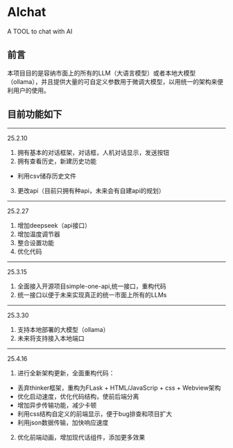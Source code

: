 # AIchat
 A TOOL to chat with AI
## 前言
本项目目的是容纳市面上的所有的LLM（大语言模型）或者本地大模型（ollama），并且提供大量的可自定义参数用于微调大模型，以用统一的架构来便利用户的使用。


## 目前功能如下
------
25.2.10
1. 拥有基本的对话框架，对话框，人机对话显示，发送按钮
2. 拥有查看历史，新建历史功能
- 利用csv储存历史文件
3. 更改api（目前只拥有种api，未来会有自建api的规划）

------
25.2.27

1. 增加deepseek（api接口）
2. 增加温度调节器
3. 整合设置功能
4. 优化代码

------
25.3.15
1. 全面接入开源项目simple-one-api,统一接口，重构代码
2. 统一接口以便于未来实现真正的统一市面上所有的LLMs

------
25.3.30
1. 支持本地部署的大模型（ollama）
2. 未来将支持接入本地端口

------
25.4.16
1. 进行全新架构更新，全面重构代码：
- 丢弃thinker框架，重构为FLask + HTML/JavaScrip + css + Webview架构
- 优化启动速度，优化代码结构，使前后端分离
- 增加异步传输功能，减少卡顿
- 利用css结构自定义的前端显示，便于bug排查和项目扩大
- 利用json数据传输，加快响应速度
2. 优化前端动画，增加现代话组件，添加更多效果


